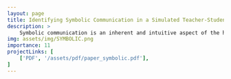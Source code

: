 ```yaml
---
layout: page
title: Identifying Symbolic Communication in a Simulated Teacher-Student Environment
description: >
    Symbolic communication is an inherent and intuitive aspect of the human experience. In this project, we propose, implement, and run inference on a probabilistic Bayesian model for identifying symbolic communication. We focused on a recently proposed simulated teacher-student environment where we have access to human data. We show several qualitative and quantitative results that compare our model with human judgments. These results suggest that our approach is reasonably effective at identifying symbolic communication with adequate accuracy. We utilize the Gen probabilistic programming framework for the implementation of our model.
img: assets/img/SYMBOLIC.png
importance: 11
projectLinks: [
    ['PDF', '/assets/pdf/paper_symbolic.pdf'], 
]
---
```

